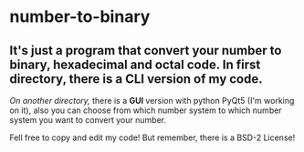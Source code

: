 # number-to-binary

It's just a program that convert your number to binary, hexadecimal and octal code.
In first directory, there is a CLI version of my code.
--------------------------------------------------------------------------------------
*On another directory,* there is a **GUI** version with python PyQt5 (I'm working on it),
also you can choose from which number system to which number system you want to convert your number.

Fell free to copy and edit my code! But remember, there is a BSD-2 License!
